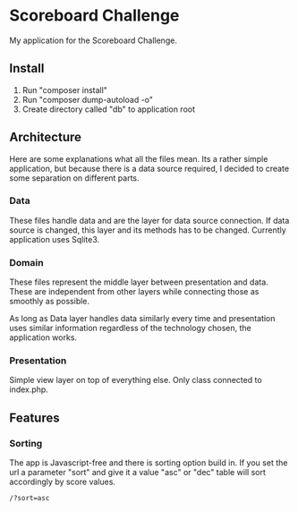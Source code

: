 # Scoreboard Challenge

My application for the Scoreboard Challenge.

## Install

1. Run "composer install"
2. Run "composer dump-autoload -o"
3. Create directory called "db" to application root

## Architecture

Here are some explanations what all the files mean. Its a rather simple application, but because there is a data source required, I decided to create some separation on different parts.

### Data

These files handle data and are the layer for data source connection. If data source is changed, this layer and its methods has to be changed. Currently application uses Sqlite3.

### Domain

These files represent the middle layer between presentation and data. These are independent from other layers while connecting those as smoothly as possible.

As long as Data layer handles data similarly every time and presentation uses similar information regardless of the technology chosen, the application works.

### Presentation

Simple view layer on top of everything else. Only class connected to index.php.

## Features

### Sorting

The app is Javascript-free and there is sorting option build in. If you set the url a parameter "sort" and give it a value "asc" or "dec" table will sort accordingly by score values.

```
/?sort=asc
```